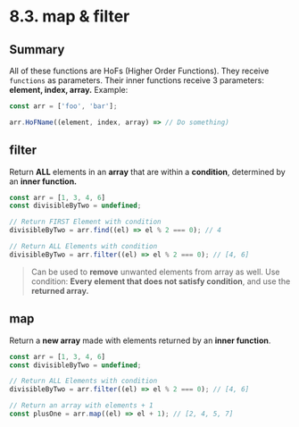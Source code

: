 # 8.3. map & filter

## Summary

All of these functions are HoFs (Higher Order Functions). They receive `functions` as parameters. Their inner functions receive 3 parameters: **element, index, array.** Example:

```jsx
const arr = ['foo', 'bar'];

arr.HoFName((element, index, array) => // Do something)
```

## filter

Return **ALL** elements in an **array** that are within a **condition**, determined by an **inner function.**

```jsx
const arr = [1, 3, 4, 6]
const divisibleByTwo = undefined;

// Return FIRST Element with condition
divisibleByTwo = arr.find((el) => el % 2 === 0); // 4

// Return ALL Elements with condition
divisibleByTwo = arr.filter((el) => el % 2 === 0); // [4, 6]
```

> Can be used to **remove** unwanted elements from array as well. Use condition: **Every element that does not satisfy condition**, and use the **returned array.**

## map

Return a **new array** made with elements returned by an **inner function**.

```jsx
const arr = [1, 3, 4, 6]
const divisibleByTwo = undefined;

// Return ALL Elements with condition
divisibleByTwo = arr.filter((el) => el % 2 === 0); // [4, 6]

// Return an array with elements + 1
const plusOne = arr.map((el) => el + 1); // [2, 4, 5, 7]
```